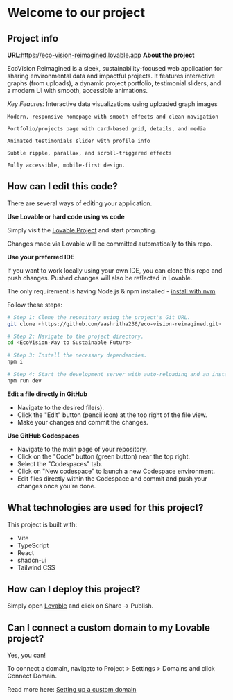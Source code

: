 # Welcome to our project

## Project info

**URL**:https://eco-vision-reimagined.lovable.app
**About the project**

EcoVision Reimagined is a sleek, sustainability-focused web application for sharing environmental data and impactful projects. 
It features interactive graphs (from uploads), a dynamic project portfolio, testimonial sliders, and a modern UI with smooth, accessible animations.

*Key Feaures:*
    Interactive data visualizations using uploaded graph images

    Modern, responsive homepage with smooth effects and clean navigation

    Portfolio/projects page with card-based grid, details, and media

    Animated testimonials slider with profile info

    Subtle ripple, parallax, and scroll-triggered effects

    Fully accessible, mobile-first design.


## How can I edit this code?

There are several ways of editing your application.

**Use Lovable or hard code using vs code**

Simply visit the [Lovable Project](https://lovable.dev/projects/e43dfa91-07ea-426a-9ad7-0d1a9f7424de) and start prompting.

Changes made via Lovable will be committed automatically to this repo.

**Use your preferred IDE**

If you want to work locally using your own IDE, you can clone this repo and push changes. Pushed changes will also be reflected in Lovable.

The only requirement is having Node.js & npm installed - [install with nvm](https://github.com/nvm-sh/nvm#installing-and-updating)

Follow these steps:

```sh
# Step 1: Clone the repository using the project's Git URL.
git clone <https://github.com/aashritha236/eco-vision-reimagined.git>

# Step 2: Navigate to the project directory.
cd <EcoVision-Way to Sustainable Future>

# Step 3: Install the necessary dependencies.
npm i

# Step 4: Start the development server with auto-reloading and an instant preview.
npm run dev
```

**Edit a file directly in GitHub**

- Navigate to the desired file(s).
- Click the "Edit" button (pencil icon) at the top right of the file view.
- Make your changes and commit the changes.

**Use GitHub Codespaces**

- Navigate to the main page of your repository.
- Click on the "Code" button (green button) near the top right.
- Select the "Codespaces" tab.
- Click on "New codespace" to launch a new Codespace environment.
- Edit files directly within the Codespace and commit and push your changes once you're done.

## What technologies are used for this project?

This project is built with:

- Vite
- TypeScript
- React
- shadcn-ui
- Tailwind CSS

## How can I deploy this project?

Simply open [Lovable](https://lovable.dev/projects/e43dfa91-07ea-426a-9ad7-0d1a9f7424de) and click on Share -> Publish.

## Can I connect a custom domain to my Lovable project?

Yes, you can!

To connect a domain, navigate to Project > Settings > Domains and click Connect Domain.

Read more here: [Setting up a custom domain](https://docs.lovable.dev/features/custom-domain#custom-domain)
